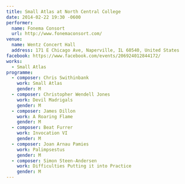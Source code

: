 ```yaml
---
title: Small Atlas at North Central College
date: 2014-02-22 19:30 -0600
performer:
  name: Fonema Consort
  url: http://www.fonemaconsort.com/
venue:
  name: Wentz Concert Hall
  address: 171 E Chicago Ave, Naperville, IL 60540, United States
facebook: https://www.facebook.com/events/206924012844172/
works:
  - Small Atlas
programme:
  - composer: Chris Swithinbank
    work: Small Atlas
    gender: M
  - composer: Christopher Wendell Jones
    work: Devil Madrigals
    gender: M
  - composer: James Dillon
    work: A Roaring Flame
    gender: M
  - composer: Beat Furrer
    work: Invocation VI
    gender: M
  - composer: Joan Arnau Pamies
    work: Palimpsestus
    gender: M
  - composer: Simon Steen-Andersen
    work: Difficulties Putting it into Practice
    gender: M
---
```

